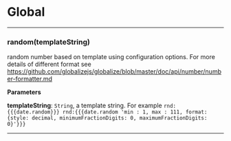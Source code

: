 # Global





* * *

### random(templateString) 

random number based on template using configuration options. For more details of different format see https://github.com/globalizejs/globalize/blob/master/doc/api/number/number-formatter.md

**Parameters**

**templateString**: `String`, a template string. For example `rnd:{{{date.random}}} rnd:{{{date.random 'min : 1, max : 111, format:{style: decimal, minimumFractionDigits: 0, maximumFractionDigits: 0}'}}}`




* * *










